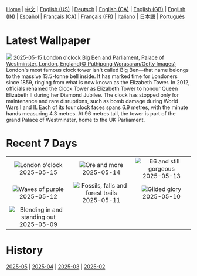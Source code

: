 [Home](../README.md) | [中文](zh-CN.md) | [English (US)](en-US.md) | [Deutsch](de-DE.md) | [English (CA)](en-CA.md) | [English (GB)](en-GB.md) | [English (IN)](en-IN.md) | [Español](es-ES.md) | [Français (CA)](fr-CA.md) | [Français (FR)](fr-FR.md) | [Italiano](it-IT.md) | [日本語](ja-JP.md) | [Português](pt-BR.md)

# Latest Wallpaper
![](https://www.bing.com/th?id=OHR.LondonParliament_EN-GB2684954699_UHD.jpg)
[2025-05-15 London o'clock Big Ben and Parliament, Palace of Westminster, London, England(© Puthipong Worasaran/Getty Images)](https://www.bing.com/th?id=OHR.LondonParliament_EN-GB2684954699_UHD.jpg)
London's most famous clock tower isn't called Big Ben—that name belongs to the massive 13.5-tonne bell inside. It has marked time for Londoners since 1859, ringing from what is now known as the Elizabeth Tower. In 2012, officials renamed the Clock Tower as Elizabeth Tower to honour Queen Elizabeth II during her Diamond Jubilee. The clock has stopped only for maintenance and rare disruptions, such as bomb damage during World Wars I and II. Each of its four clock faces spans 6.9 metres, with the minute hands measuring 4.3 metres. At 96 metres tall, the tower is part of the grand Palace of Westminster, home to the UK Parliament.

# Recent 7 Days
|  |  |  |
|:---:|:---:|:---:|
| ![](https://www.bing.com/th?id=OHR.LondonParliament_EN-GB2684954699_400x240.jpg "London o'clock") 2025-05-15 | ![](https://www.bing.com/th?id=OHR.SardiniaFlavia_EN-GB6078302531_400x240.jpg "Ore and more") 2025-05-14 | ![](https://www.bing.com/th?id=OHR.TorresChile_EN-GB5907633390_400x240.jpg "66 and still gorgeous") 2025-05-13 |
| ![](https://www.bing.com/th?id=OHR.IrisGarden_EN-GB5718894577_400x240.jpg "Waves of purple") 2025-05-12 | ![](https://www.bing.com/th?id=OHR.YohoNP_EN-GB5512544828_400x240.jpg "Fossils, falls and forest trails") 2025-05-11 | ![](https://www.bing.com/th?id=OHR.MinnesotaRotunda_EN-GB8105337991_400x240.jpg "Gilded glory") 2025-05-10 |
| ![](https://www.bing.com/th?id=OHR.CuteChameleon_EN-GB9532983166_400x240.jpg "Blending in and standing out") 2025-05-09 |  |  |

# History
[2025-05](../archives/wallpaper/en-GB/w_2025_05.md) | [2025-04](../archives/wallpaper/en-GB/w_2025_04.md) | [2025-03](../archives/wallpaper/en-GB/w_2025_03.md) | [2025-02](../archives/wallpaper/en-GB/w_2025_02.md)
